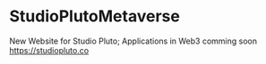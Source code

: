 # StudioPlutoMetaverse
New Website for Studio Pluto; Applications in Web3 comming soon
https://studiopluto.co
